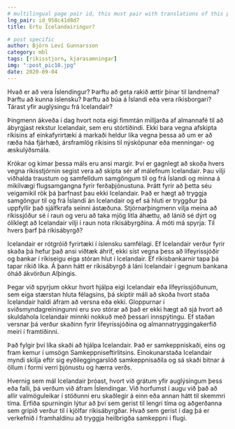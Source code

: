 ```yaml
---
# multilingual page pair id, this must pair with translations of this page. (This name must be unique)
lng_pair: id_958c41d8d7
title: Ertu Icelandairingur?

# post specific
author: Björn Leví Gunnarsson
category: mbl
tags: [rikisstjorn, kjarasamningar]
img: ":post_pic10.jpg"
date: 2020-09-04
---
```


Hvað er að vera Íslendingur? Þarftu að geta rakið ættir þínar til landnema? Þarftu að kunna íslensku? Þarftu að búa á Íslandi eða vera ríkisborgari? Tárast yfir auglýsingu frá Icelandair? 

Þingmenn ákveða í dag hvort nota eigi fimmtán milljarða af almannafé til að ábyrgjast rekstur Icelandair, sem eru stórtíðindi. Ekki bara vegna afskipta ríkisins af einkafyrirtæki á markaði heldur líka vegna þessa að um er að ræða háa fjárhæð, ársframlög ríkisins til nýsköpunar eða menningar- og æskulýðsmála.

Krókar og kimar þessa máls eru ansi margir. Því er gagnlegt að skoða hvers vegna ríkisstjórnin segist vera að skipta sér af málefnum Icelandair. Þau vilji viðhalda traustum og samfelldum samgöngum til og frá Íslandi og minna á mikilvægi flugsamgangna fyrir ferðaþjónustuna. Þrátt fyrir að þetta séu veigamikil rök þá þarfnast þau ekki Icelandair. Það er hægt að tryggja samgöngur til og frá Íslandi án Icelandair og ef sá hluti er tryggður þá uppfyllir það sjálfkrafa seinni ástæðuna. Stjórnarþingmenn vilja meina að ríkissjóður sé í raun og veru að taka mjög litla áhættu, að lánið sé dýrt og ólíklegt að Icelandair vilji í raun nota ríkisábyrgðina. Á móti má spyrja: Til hvers þarf þá ríkisábyrgð?

Icelandair er rótgróið fyrirtæki í íslensku samfélagi. Ef Icelandair verður fyrir skaða þá hefur það ansi víðtæk áhrif, ekki síst vegna þess að lífeyrissjóðir og bankar í ríkiseigu eiga stóran hlut í Icelandair. Ef ríkisbankarnir tapa þá tapar ríkið líka. Á þann hátt er ríkisábyrgð á láni Icelandair í gegnum bankana óháð ákvörðun Alþingis.

Þegar við spyrjum okkur hvort hjálpa eigi Icelandair eða lífeyrissjóðunum, sem eiga stærstan hluta félagsins,  þá skiptir máli að skoða hvort staða Icelandair haldi áfram að versna eða ekki. Gloppurnar í sviðsmyndagreiningunni eru svo stórar að það er ekki hægt að sjá hvort að skuldahola Icelandair minnki nokkuð með þessari innspýtingu. Ef staðan versnar þá verður skaðinn fyrir lifeyrissjóðina og almannatryggingakerfið meiri í framtíðinni. 

Það fylgir því líka skaði að hjálpa Icelandair. Það er samkeppniskaði, eins og fram kemur í umsögn Samkeppniseftirlitsins. Einokunarstaða Icelandair myndi skilja eftir sig eyðileggingarslóð samkeppnisaðila og sá skaði bitnar á öllum í formi verri þjónustu og hærra verðs. 

Hvernig sem mál Icelandair þróast, hvort við grátum yfir auglýsingum þess eða falli, þá verðum við áfram Íslendingar. Við horfumst í augu við það að allir valmöguleikar í stöðunni eru skaðlegir á einn eða annan hátt til skemmri tíma. Erfiða spurningin lýtur að því sem gerist til lengri tíma og aðgerðanna sem gripið verður til í kjölfar ríkisábyrgðar. Hvað sem gerist í dag þá er verkefnið í framhaldinu að tryggja heilbrigða samkeppni í flugi.
